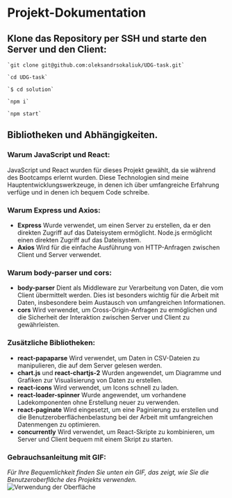 # Projekt-Dokumentation

## Klone das Repository per SSH und starte den Server und den Client:

```
`git clone git@github.com:oleksandrsokaliuk/UDG-task.git`
```

```
`cd UDG-task`
```

```
`$ cd solution`
```

```
`npm i`
```

```
`npm start`
```

## Bibliotheken und Abhängigkeiten.

### Warum JavaScript und React:

JavaScript und React wurden für dieses Projekt gewählt, da sie während des Bootcamps erlernt wurden. Diese Technologien sind meine Hauptentwicklungswerkzeuge, in denen ich über umfangreiche Erfahrung verfüge und in denen ich bequem Code schreibe.

### Warum Express und Axios:

- **Express**
  Wurde verwendet, um einen Server zu erstellen, da er den direkten Zugriff auf das Dateisystem ermöglicht. Node.js ermöglicht einen direkten Zugriff auf das Dateisystem.
- **Axios**
  Wird für die einfache Ausführung von HTTP-Anfragen zwischen Client und Server verwendet.

### Warum **body-parser** und **cors**:

- **body-parser**
  Dient als Middleware zur Verarbeitung von Daten, die vom Client übermittelt werden. Dies ist besonders wichtig für die Arbeit mit Daten, insbesondere beim Austausch von umfangreichen Informationen.
- **cors**
  Wird verwendet, um Cross-Origin-Anfragen zu ermöglichen und die Sicherheit der Interaktion zwischen Server und Client zu gewährleisten.

### Zusätzliche Bibliotheken:

- **react-papaparse**
  Wird verwendet, um Daten in CSV-Dateien zu manipulieren, die auf dem Server gelesen werden.
- **chart.js** und **react-chartjs-2**
  Wurden angewendet, um Diagramme und Grafiken zur Visualisierung von Daten zu erstellen.
- **react-icons**
  Wird verwendet, um Icons schnell zu laden.
- **react-loader-spinner**
  Wurde angewendet, um vorhandene Ladekomponenten ohne Erstellung neuer zu verwenden.
- **react-paginate**
  Wird eingesetzt, um eine Paginierung zu erstellen und die Benutzeroberflächenbelastung bei der Arbeit mit umfangreichen Datenmengen zu optimieren.
- **concurrently**
  Wird verwendet, um React-Skripte zu kombinieren, um Server und Client bequem mit einem Skript zu starten.

### Gebrauchsanleitung mit GIF:

_Für Ihre Bequemlichkeit finden Sie unten ein GIF, das zeigt, wie Sie die Benutzeroberfläche des Projekts verwenden._
![Verwendung der Oberfläche](./../presentation.gif)
